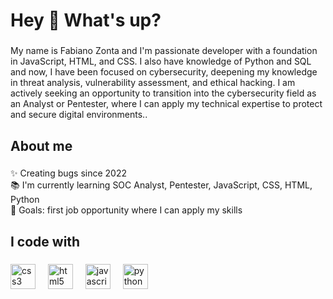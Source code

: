 <h1 align="left">Hey 👋 What's up?</h1>

###

<p align="left">My name is Fabiano Zonta and I'm passionate developer with a foundation in JavaScript, HTML, and CSS. I also have knowledge of Python and SQL and now, I have been focused on cybersecurity, deepening my knowledge in threat analysis, vulnerability assessment, and ethical hacking. I am actively seeking an opportunity to transition into the cybersecurity field as an Analyst or Pentester, where I can apply my technical expertise to protect and secure digital environments..</p>

###

<h2 align="left">About me</h2>

###

<p align="left">✨ Creating bugs since 2022<br>📚 I'm currently learning SOC Analyst, Pentester, JavaScript, CSS, HTML, Python<br>🎯 Goals: first job opportunity where I can apply my skills</p>

###

<h2 align="left">I code with</h2>

###

<div align="left">
  <img src="https://cdn.jsdelivr.net/gh/devicons/devicon/icons/css3/css3-original.svg" height="40" alt="css3 logo"  />
  <img width="12" />
  <img src="https://cdn.jsdelivr.net/gh/devicons/devicon/icons/html5/html5-original.svg" height="40" alt="html5 logo"  />
  <img width="12" />
  <img src="https://cdn.jsdelivr.net/gh/devicons/devicon/icons/javascript/javascript-original.svg" height="40" alt="javascript logo"  />
  <img width="12" />
  <img src="https://cdn.jsdelivr.net/gh/devicons/devicon/icons/python/python-original.svg" height="40" alt="python logo"  />
  <img width="12" />
</div>

###
